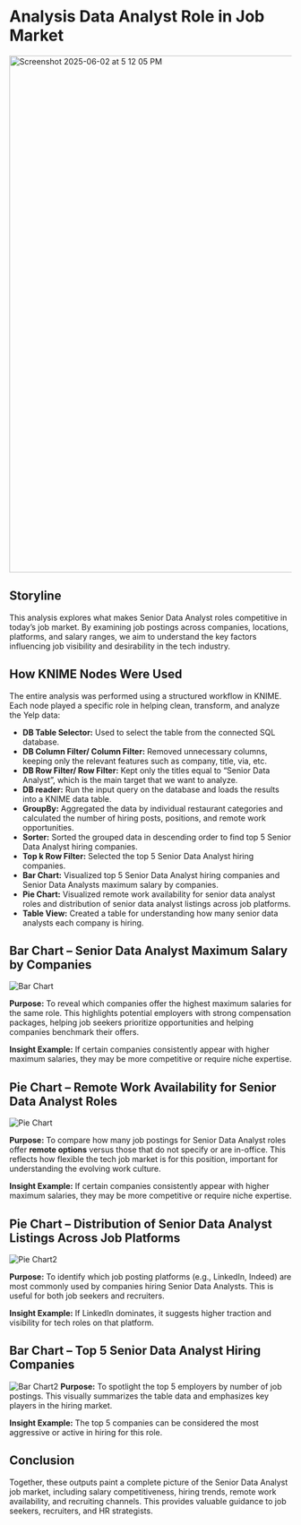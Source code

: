 # Analysis Data Analyst Role in Job Market
<img width="923" alt="Screenshot 2025-06-02 at 5 12 05 PM" src="https://github.com/user-attachments/assets/e7834012-6ef7-44c6-b1dd-cb294ebca20a" />

## Storyline
This analysis explores what makes Senior Data Analyst roles competitive in today’s job market. By examining job postings across companies, locations, platforms, and salary ranges, we aim to understand the key factors influencing job visibility and desirability in the tech industry.

## How KNIME Nodes Were Used
The entire analysis was performed using a structured workflow in KNIME. Each node played a specific role in helping clean, transform, and analyze the Yelp data:
- **DB Table Selector:** Used to select the table from the connected SQL database.
- **DB Column Filter/ Column Filter:** Removed unnecessary columns, keeping only the relevant features such as company, title, via, etc.
- **DB Row Filter/ Row Filter:** Kept only the titles equal to “Senior Data Analyst”, which is the main target that we want to analyze.
- **DB reader:** Run the input query on the database and loads the results into a KNIME data table.
- **GroupBy:** Aggregated the data by individual restaurant categories and calculated the number of hiring posts, positions, and remote work opportunities.
- **Sorter:** Sorted the grouped data in descending order to find top 5 Senior Data Analyst hiring companies.
- **Top k Row Filter:** Selected the top 5 Senior Data Analyst hiring companies.
- **Bar Chart:** Visualized top 5 Senior Data Analyst hiring companies and Senior Data Analysts maximum salary by companies.
- **Pie Chart:** Visualized remote work availability for senior data analyst roles and distribution of senior data analyst listings across job platforms.
- **Table View:** Created a table for understanding how many senior data analysts each company is hiring.

## Bar Chart – Senior Data Analyst Maximum Salary by Companies
![Bar Chart](https://github.com/user-attachments/assets/05092e91-84b4-4746-aff9-0f63a22c8121)

**Purpose:**
To reveal which companies offer the highest maximum salaries for the same role.
This highlights potential employers with strong compensation packages, helping job seekers prioritize opportunities and helping companies benchmark their offers.

**Insight Example:**
If certain companies consistently appear with higher maximum salaries, they may be more competitive or require niche expertise.

## Pie Chart – Remote Work Availability for Senior Data Analyst Roles
![Pie Chart](https://github.com/user-attachments/assets/3690535f-ca6f-4a25-a13e-e4e24b7fd0cc)

**Purpose:**
To compare how many job postings for Senior Data Analyst roles offer **remote options** versus those that do not specify or are in-office. This reflects how flexible the tech job market is for this position, important for understanding the evolving work culture.

**Insight Example:**
If certain companies consistently appear with higher maximum salaries, they may be more competitive or require niche expertise.

## Pie Chart – Distribution of Senior Data Analyst Listings Across Job Platforms
![Pie Chart2](https://github.com/user-attachments/assets/5a51048c-bc6c-4752-b667-dabcd00c05be)

**Purpose:**
To identify which job posting platforms (e.g., LinkedIn, Indeed) are most commonly used by companies hiring Senior Data Analysts. This is useful for both job seekers and recruiters.

**Insight Example:**
If LinkedIn dominates, it suggests higher traction and visibility for tech roles on that platform.

## Bar Chart – Top 5 Senior Data Analyst Hiring Companies
![Bar Chart2](https://github.com/user-attachments/assets/cbeb22ee-775f-40da-9ea0-efe36db1ff47)
**Purpose:**
To spotlight the top 5 employers by number of job postings. This visually summarizes the table data and emphasizes key players in the hiring market.

**Insight Example:**
The top 5 companies can be considered the most aggressive or active in hiring for this role.

## Conclusion
Together, these outputs paint a complete picture of the Senior Data Analyst job market, including salary competitiveness, hiring trends, remote work availability, and recruiting channels. This provides valuable guidance to job seekers, recruiters, and HR strategists.



